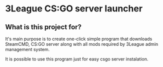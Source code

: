 # 3League CS:GO server launcher

## What is this project for?
It's main purpose is to create one-click simple program that downloads SteamCMD, CS:GO server along with all mods required by 3League admin management system. 

It is possible to use this program just for easy csgo server instalation.
